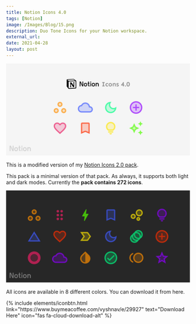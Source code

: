 ```yaml
---
title: Notion Icons 4.0
tags: [Notion]
image: /Images/Blog/15.png
description: Duo Tone Icons for your Notion workspace.
external_url: 
date: 2021-04-28
layout: post
---
```


![Notion Icons 4.0](/Images/Blog/15.png "Notion Icons 4.0")

This is a modified version of my [Notion Icons 2.0 pack](/blog/notion-icons-2-0).

This pack is a minimal version of that pack. As always, it supports both light and dark modes.
Currently the **pack contains 272 icons**.

![Dark Mode](/Images/Blog/15-1.png "Notion Icons 4.0 - Dark")

All icons are available in 8 different colors.
You can download it from here.

<p class="text-center">
{% include elements/iconbtn.html link="https://www.buymeacoffee.com/vyshnav/e/29927" text="Download Here" icon="fas fa-cloud-download-alt" %}
</p>